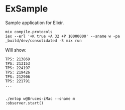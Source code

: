 ExSample
=====

Sample application for Elixir.

    mix compile.protocols
    iex --erl '+K true +A 32 +P 10000000' --sname w -pa _build/dev/consolidated -S mix run

Will show:

    TPS: 213869
    TPS: 213153
    TPS: 224197
    TPS: 219426
    TPS: 212906
    TPS: 221791
    ...


    ./entop w@Bruces-iMac --sname m
    :observer.start()
